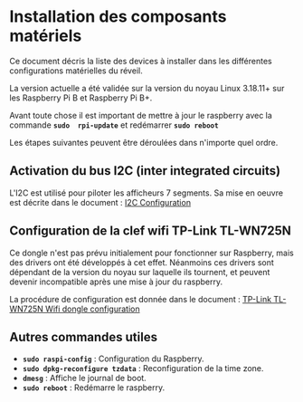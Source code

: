 # Installation des composants matériels

Ce document décris la liste des devices à installer dans les différentes configurations matérielles du réveil.

La version actuelle a été validée sur la version du noyau Linux 3.18.11+ sur les Raspberry Pi B et Raspberry Pi B+.

Avant toute chose il est important de mettre à jour le raspberry avec la commande **`sudo  rpi-update`** et redémarrer **`sudo reboot`**

Les étapes suivantes peuvent être déroulées dans n'importe quel ordre.


## Activation du bus I2C (inter integrated circuits)

L'I2C est utilisé pour piloter les afficheurs 7 segments. Sa mise en oeuvre est décrite dans le document : [I2C Configuration](hardware-i2c.md)


## Configuration de la clef wifi TP-Link TL-WN725N

Ce dongle n'est pas prévu initialement pour fonctionner sur Raspberry, mais des drivers ont été développés à cet effet. Néanmoins ces drivers sont dépendant de la version du noyau sur laquelle ils tournent, et peuvent devenir incompatible après une mise à jour du raspberry.

La procédure de configuration est donnée dans le document : [TP-Link TL-WN725N Wifi dongle configuration](hardware-wifi.md)


## Autres commandes utiles

* **`sudo raspi-config`** : Configuration du Raspberry.
* **`sudo dpkg-reconfigure tzdata`** : Reconfiguration de la time zone.
* **`dmesg`** : Affiche le journal de boot.
* **`sudo reboot`** : Redémarre le raspberry.